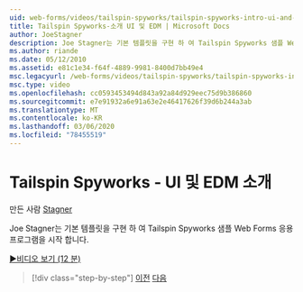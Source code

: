```yaml
---
uid: web-forms/videos/tailspin-spyworks/tailspin-spyworks-intro-ui-and-edm
title: Tailspin Spyworks-소개 UI 및 EDM | Microsoft Docs
author: JoeStagner
description: Joe Stagner는 기본 템플릿을 구현 하 여 Tailspin Spyworks 샘플 Web Forms 응용 프로그램을 시작 합니다.
ms.author: riande
ms.date: 05/12/2010
ms.assetid: e81c1e34-f64f-4889-9981-8400d7bb49e4
msc.legacyurl: /web-forms/videos/tailspin-spyworks/tailspin-spyworks-intro-ui-and-edm
msc.type: video
ms.openlocfilehash: cc0593453494d843a92a84d929eec75d9b386860
ms.sourcegitcommit: e7e91932a6e91a63e2e46417626f39d6b244a3ab
ms.translationtype: MT
ms.contentlocale: ko-KR
ms.lasthandoff: 03/06/2020
ms.locfileid: "78455519"
---
```

# <a name="tailspin-spyworks---intro-ui-and-edm"></a>Tailspin Spyworks - UI 및 EDM 소개

만든 사람 [Stagner](https://github.com/JoeStagner)

Joe Stagner는 기본 템플릿을 구현 하 여 Tailspin Spyworks 샘플 Web Forms 응용 프로그램을 시작 합니다.

[&#9654;비디오 보기 (12 분)](https://channel9.msdn.com/Blogs/ASP-NET-Site-Videos/tailspin-spyworks-intro-ui-and-edm)

> [!div class="step-by-step"]
> [이전](tailspin-spyworks-implementing-and-using-the-also-purchased-control.md)
> [다음](tailspin-spyworks-directory-organization.md)

